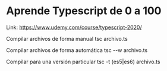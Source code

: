# Aprende Typescript de 0 a 100

Link: https://www.udemy.com/course/typescript-2020/

Compilar archivos de forma manual
tsc archivo.ts

Compilar archivos de forma automática
tsc --w archivo.ts

Compilar para una versión particular
tsc -t (es5|es6) archivo.ts
